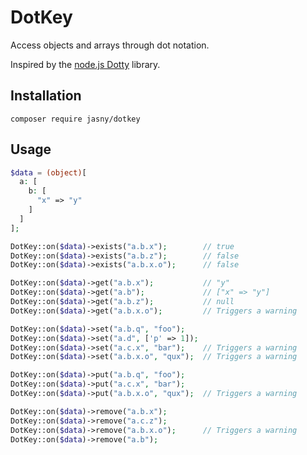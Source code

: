 DotKey
======

Access objects and arrays through dot notation.

Inspired by the [node.js Dotty](https://github.com/deoxxa/dotty) library.


## Installation

    composer require jasny/dotkey

## Usage

```php
$data = (object)[
  a: [
    b: [
      "x" => "y"
    ]
  ]
];

DotKey::on($data)->exists("a.b.x");        // true
DotKey::on($data)->exists("a.b.z");        // false
DotKey::on($data)->exists("a.b.x.o");      // false

DotKey::on($data)->get("a.b.x");           // "y"
DotKey::on($data)->get("a.b");             // ["x" => "y"]
DotKey::on($data)->get("a.b.z");           // null
DotKey::on($data)->get("a.b.x.o");         // Triggers a warning

DotKey::on($data)->set("a.b.q", "foo");
DotKey::on($data)->set("a.d", ['p' => 1]);
DotKey::on($data)->set("a.c.x", "bar");    // Triggers a warning
DotKey::on($data)->set("a.b.x.o", "qux");  // Triggers a warning

DotKey::on($data)->put("a.b.q", "foo");
DotKey::on($data)->put("a.c.x", "bar");
DotKey::on($data)->put("a.b.x.o", "qux");  // Triggers a warning

DotKey::on($data)->remove("a.b.x");
DotKey::on($data)->remove("a.c.z");
DotKey::on($data)->remove("a.b.x.o");      // Triggers a warning
DotKey::on($data)->remove("a.b");
```
